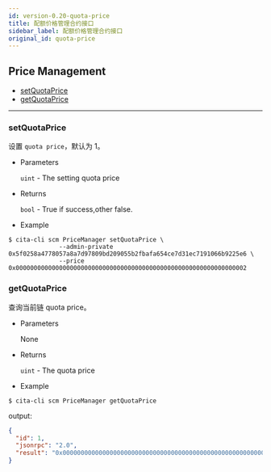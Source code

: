 ```yaml
---
id: version-0.20-quota-price
title: 配额价格管理合约接口
sidebar_label: 配额价格管理合约接口
original_id: quota-price
---
```


<h2 class="hover-list">Price Management</h2>

- [setQuotaPrice](#setQuotaPrice)
- [getQuotaPrice](#getQuotaPrice)

---

### setQuotaPrice

设置 `quota price`，默认为 1。

- Parameters

  `uint` - The setting quota price

- Returns

  `bool` - True if success,other false.

- Example

```shell
$ cita-cli scm PriceManager setQuotaPrice \
              --admin-private 0x5f0258a4778057a8a7d97809bd209055b2fbafa654ce7d31ec7191066b9225e6 \
              --price 0x0000000000000000000000000000000000000000000000000000000000000002
```

### getQuotaPrice

查询当前链 quota price。

- Parameters

  None

- Returns

  `uint` - The quota price

- Example

```shell
$ cita-cli scm PriceManager getQuotaPrice
```

output:

```json
{
  "id": 1,
  "jsonrpc": "2.0",
  "result": "0x0000000000000000000000000000000000000000000000000000000000000002"
}
```
